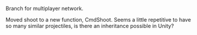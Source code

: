 Branch for multiplayer network. 

Moved shoot to a new function, CmdShoot.
Seems a little repetitive to have so many similar projectiles, is there an inheritance possible in Unity?
